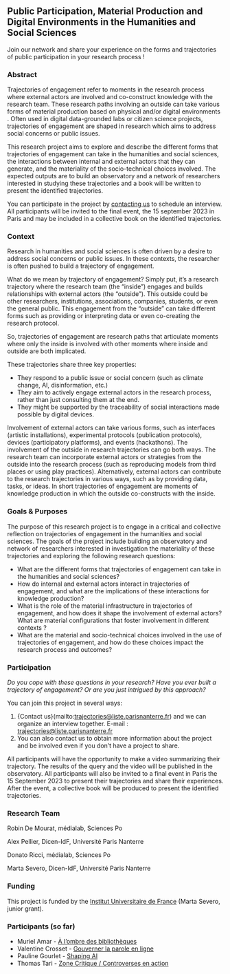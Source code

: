 ## Public Participation, Material Production and Digital Environments in the Humanities and Social Sciences 

Join our network and share your experience on the forms and trajectories of public participation in your research process !

### Abstract

Trajectories of engagement refer to moments in the research process where external actors are involved and co-construct knowledge with the research team. These research paths involving an outside can take various forms of material production based on physical and/or digital environments . Often used in digital data-grounded labs or citizen science projects, trajectories of engagement are shaped in research which aims to address social concerns or public issues. 

This research project aims to explore and describe the different forms that trajectories of engagement can take in the humanities and social sciences, the interactions between internal and external actors that they can generate, and the materiality of the socio-technical choices involved. The expected outputs are to build an observatory and a network of researchers interested in studying these trajectories and a book will be written to present the identified trajectories.

You  can participate in the project by [contacting us](mailto:trajectories@liste.parisnanterre.fr) to schedule an interview. All participants will be invited to the final event, the 15 september 2023 in Paris and may be included in a collective book on the identified trajectories.

### Context

Research in humanities and social sciences is often driven by a desire to address social concerns or public issues. In these contexts, the researcher is often pushed to build a trajectory of engagement.

What do we mean by trajectory of engagement? Simply put, it’s a research trajectory where the research team (the “inside”) engages and builds relationships with external actors (the “outside”). This outside could be other researchers, institutions, associations, companies, students, or even the general public. This engagement from the “outside” can take different forms such as providing or interpreting data or even co-creating the research protocol.

So, trajectories of engagement are research paths that articulate moments where only the inside is involved with other moments where inside and outside are both implicated.

These trajectories share three key properties:

* They respond to a public issue or social concern (such as climate change, AI, disinformation, etc.)
* They aim to actively engage external actors in the research process, rather than just consulting them at the end.
* They might be  supported by the traceability of social interactions made possible by digital devices.

Involvement of external actors can take various forms, such as interfaces (artistic installations), experimental protocols (publication protocols), devices (participatory platforms), and events (hackathons). The involvement of the outside in research trajectories can go both ways. The research team can incorporate external actors or strategies from the outside into the research process (such as reproducing models from third places or using play practices). Alternatively, external actors can contribute to the research trajectories in various ways, such as by providing data, tasks, or ideas. In short trajectories of engagement are moments of knowledge production in which the outside co-constructs with the inside.

### Goals & Purposes

The purpose of this research project is to engage in a critical and collective reflection  on trajectories of engagement in the humanities and social sciences. The goals of the project include building an observatory and network of researchers interested in investigation the materiality of these trajectories and exploring the following research questions:

* What are the different forms that trajectories of engagement can take in the humanities and social sciences?
* How do internal and external actors interact in trajectories of engagement, and what are the implications of these interactions for knowledge production?
* What is the role of the material infrastructure in trajectories of engagement, and how does it shape the involvement of external actors? What are material configurations that foster involvement in different contexts ? 
* What are the material and socio-technical choices involved in the use of trajectories of engagement, and how do these choices impact the research process and outcomes?

### Participation

*Do you cope with these questions in your research? Have you ever built a trajectory of engagement? Or are you just intrigued by this approach?*

You can join this project in several ways:

1. {Contact us}(mailto:trajectories@liste.parisnanterre.fr) and we can organize an interview together. E-mail : trajectories@liste.parisnanterre.fr
2. You can also contact us to obtain more information about the project and be involved even if you don’t have a project to share.

All participants will have the opportunity to make a video summarizing their trajectory. The results of the query and the video will be published in the observatory. All participants will also be invited to a final event in Paris the 15 September 2023 to present their trajectories and share their experiences. After the event, a collective book will be produced to present the identified trajectories.

### Research Team

Robin De Mourat, médialab, Sciences Po

Alex Pellier, Dicen-IdF, Université Paris Nanterre

Donato Ricci, médialab, Sciences Po

Marta Severo, Dicen-IdF, Université Paris Nanterre

### Funding

This project is funded by the [Institut Universitaire de France](https://www.iufrance.fr/) (Marta Severo, junior grant).

### Participants (so far)

* Muriel Amar - [À l’ombre des bibliothèques](https://books.openedition.org/pressesenssib/16389?lang=fr)
* Valentine Crosset - [Gouverner la parole en ligne](https://medialab.sciencespo.fr/activites/gouverner-la-parole-en-ligne/)
* Pauline Gourlet - [Shaping AI](https://www.shapingai.org/)
* Thomas Tari - [Zone Critique / Controverses en action](https://medialab.sciencespo.fr/activites/zone-critique-controverses-en-action/)